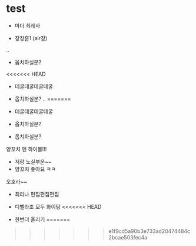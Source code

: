 # test

- 마더 최레사

- 장창훈1 (air장)

..

- 옵치하실분?

<<<<<<< HEAD
- 데굴데굴데굴데굴

- 옵치하실분?
..
=======

- 데굴데굴데굴데굴

- 옵치하실분?


- 옵치하실분?


양꼬치 앤 하이볼!!!









- 저랑 노실부운~~
- 양꼬치 좋아요 ㅋㅋ


오호라~~

- 최리나 편집편집편집
- 디벨라조 모두 화이팅
<<<<<<< HEAD

- 한번더 올리기
=======
>>>>>>> e1f9cd5a90b3e733ad20474484c2bcae503fec4a
